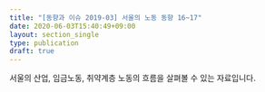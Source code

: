 ```yaml
---
title: "[동향과 이슈 2019-03] 서울의 노동 동향 16~17"
date: 2020-06-03T15:40:49+09:00
layout: section_single
type: publication
draft: true
---
```


서울의 산업, 임금노동, 취약계층 노동의 흐름을 살펴볼 수 있는 자료입니다.
